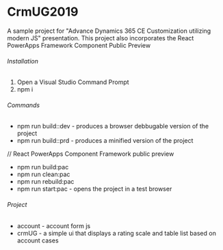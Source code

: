 # CrmUG2019
A sample project for "Advance Dynamics 365 CE Customization utilizing modern JS" presentation. 
This project also incorporates the React PowerApps Framework Component Public Preview

###### Installation
  1. Open a Visual Studio Command Prompt
  2. npm i

###### Commands
  - npm run build:<project>:dev - produces a browser debbugable version of the project
  - npm run build:<project>:prd - produces a minified version of the project
  
  // React PowerApps Component Framework public preview
  - npm run build:pac
  - npm run clean:pac
  - npm run rebuild:pac
  - npm run start:pac - opens the project in a test browser

###### Project
  - account - account form js 
  - crmUG - a simple ui that displays a rating scale and table list based on account cases
